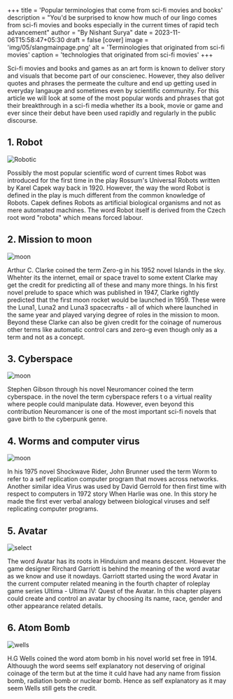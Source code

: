 +++
title = 'Popular terminologies that come from sci-fi movies and books' 
description = "You'd be surprised to know how much of our lingo comes from sci-fi movies and books especially in the current times of rapid tech advancement"
author = "By Nishant Surya"
date = 2023-11-06T15:58:47+05:30
draft = false
[cover]
    image = 'img/05/slangmainpage.png'
    alt = 'Terminologies that originated from sci-fi movies'
    caption = 'technologies that originated from sci-fi movies'
+++

Sci-fi movies and books and games as an art form is known to deliver story and visuals that become part of our conscienec. However, they also deliver quotes and phrases the permeate the culture and end up getting used in everyday langauge and sometimes even by scientific community. For this article we will look at some of the most popular words and phrases that got their breakthrough in a sci-fi media whether its a book, movie or game and ever since their debut have been used rapidly and regularly in the public discourse.

## 1. Robot 

![Robotic](/img/05/RUR.png "Robots")  

Possibly the most popular scientific word of current times Robot was introduced for the first time in the play Rossum's Universal Robots written by Karel Capek way back in 1920. However, the way the word Robot is defined in the play is much different from the common knowledge of Robots. Capek defines Robots as artificial biological organisms and not as mere automated machines. The word Robot itself is derived from the Czech root word "robota" which means forced labour.

## 2. Mission to moon

![moon](/img/05/space.png "Travel")  

Arthur C. Clarke coined the term Zero-g in his 1952 novel Islands in the sky. Whehter its the internet, email or space travel to some extent Clarke may get the credit for predicting all of these and many more things. In his first novel prelude to space which was published in 1947, Clarke rightly predicted that the first moon rocket would be launched in 1959. These were the Luna1, Luna2 and Luna3 spacecrafts - all of which where launched in the same year and played varying degree of roles in the mission to moon. Beyond these Clarke can also be given credit for the coinage of numerous other terms like automatic control cars and zero-g even though only as a term and not as a concept.


## 3. Cyberspace 

![moon](/img/05/neuromancer.png "Travel")  

Stephen Gibson through his novel Neuromancer coined the term cyberspace. in the novel the term cyberspace refers t o a virtual reality where people could manipulate data. However, even beyond this contribution Neuromancer is one of the most important sci-fi novels that gave birth to the cyberpunk genre.

## 4.   Worms and computer virus

![moon](/img/05/selfreplicatingprogram.png "Travel") 

In his 1975 novel Shockwave Rider, John Brunner used the term Worm to refer to a self replication computer program that moves across networks. Another similar idea Virus was used by David Gerrold for then first time with respect to computers in 1972 story When Harlie was one. In this story he made the first ever verbal analogy between biological viruses and self replicating computer programs.

## 5. Avatar 

![select](/img/05/avatar.png "Avatar") 

The word Avatar has its roots in Hinduism and means descent. However the game designer Rirchard Garriott is behind the meaning of the word avatar as we know and use it nowdays.  Garriott started using the word Avatar in the current computer related meaning in the fourth chapter of roleplay game series Ultima - Ultima IV: Quest of the Avatar. In this chapter players could create and control an avatar by choosing its name, race, gender and other appearance related details. 

## 6. Atom Bomb

![wells](/img/05/wells.png "atom") 

H.G Wells coined the word atom bomb in his novel world set free in 1914. Althouugh the word seems self explanatory not deserving of original coinage of the term but at the time it culd have had any name from fission bomb, radiation bomb or nuclear bomb. Hence as self explanatory as it may seem Wells still gets the credit.




